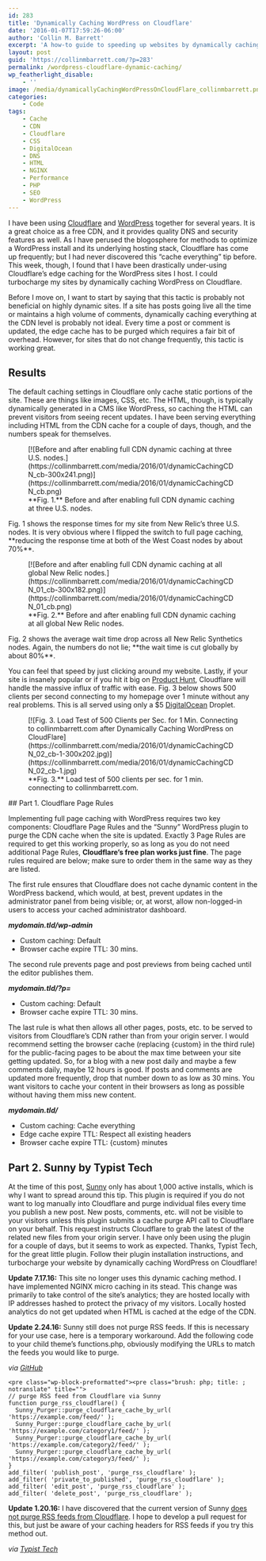 ```yaml
---
id: 283
title: 'Dynamically Caching WordPress on Cloudflare'
date: '2016-01-07T17:59:26-06:00'
author: 'Collin M. Barrett'
excerpt: 'A how-to guide to speeding up websites by dynamically caching WordPress on Cloudflare including traditionally non-static content like HTML.'
layout: post
guid: 'https://collinmbarrett.com/?p=283'
permalink: /wordpress-cloudflare-dynamic-caching/
wp_featherlight_disable:
    - ''
image: /media/dynamicallyCachingWordPressOnCloudFlare_collinmbarrett.png
categories:
    - Code
tags:
    - Cache
    - CDN
    - Cloudflare
    - CSS
    - DigitalOcean
    - DNS
    - HTML
    - NGINX
    - Performance
    - PHP
    - SEO
    - WordPress
---
```


I have been using [Cloudflare](https://www.cloudflare.com) and [WordPress](https://wordpress.org/) together for several years. It is a great choice as a free CDN, and it provides quality DNS and security features as well. As I have perused the blogosphere for methods to optimize a WordPress install and its underlying hosting stack, Cloudflare has come up frequently; but I had never discovered this “cache everything” tip before. This week, though, I found that I have been drastically under-using Cloudflare’s edge caching for the WordPress sites I host. I could turbocharge my sites by dynamically caching WordPress on Cloudflare.

Before I move on, I want to start by saying that this tactic is probably not beneficial on highly dynamic sites. If a site has posts going live all the time or maintains a high volume of comments, dynamically caching everything at the CDN level is probably not ideal. Every time a post or comment is updated, the edge cache has to be purged which requires a fair bit of overhead. However, for sites that do not change frequently, this tactic is working great.

## Results

The default caching settings in Cloudflare only cache static portions of the site. These are things like images, CSS, etc. The HTML, though, is typically dynamically generated in a CMS like WordPress, so caching the HTML can prevent visitors from seeing recent updates. I have been serving everything including HTML from the CDN cache for a couple of days, though, and the numbers speak for themselves.

<div class="wp-block-image"><figure class="aligncenter">[![Before and after enabling full CDN dynamic caching at three U.S. nodes.](https://collinmbarrett.com/media/2016/01/dynamicCachingCDN_cb-300x241.png)](https://collinmbarrett.com/media/2016/01/dynamicCachingCDN_cb.png)<figcaption>**Fig. 1.** Before and after enabling full CDN dynamic caching at three U.S. nodes.</figcaption></figure></div>Fig. 1 shows the response times for my site from New Relic’s three U.S. nodes. It is very obvious where I flipped the switch to full page caching, **reducing the response time at both of the West Coast nodes by about 70%**.

<div class="wp-block-image"><figure class="aligncenter">[![Before and after enabling full CDN dynamic caching at all global New Relic nodes.](https://collinmbarrett.com/media/2016/01/dynamicCachingCDN_01_cb-300x182.png)](https://collinmbarrett.com/media/2016/01/dynamicCachingCDN_01_cb.png)<figcaption>**Fig. 2.** Before and after enabling full CDN dynamic caching at all global New Relic nodes.</figcaption></figure></div>Fig. 2 shows the average wait time drop across all New Relic Synthetics nodes. Again, the numbers do not lie; **the wait time is cut globally by about 80%**.

You can feel that speed by just clicking around my website. Lastly, if your site is insanely popular or if you hit it big on [Product Hunt](https://www.producthunt.com "Product Hunt"), Cloudflare will handle the massive influx of traffic with ease. Fig. 3 below shows 500 clients per second connecting to my homepage over 1 minute without any real problems. This is all served using only a $5 [DigitalOcean](https://www.digitalocean.com/) Droplet.

<div class="wp-block-image"><figure class="alignright">[![Fig. 3. Load Test of 500 Clients per Sec. for 1 Min. Connecting to collinmbarrett.com after Dynamically Caching WordPress on CloudFlare](https://collinmbarrett.com/media/2016/01/dynamicCachingCDN_02_cb-1-300x202.jpg)](https://collinmbarrett.com/media/2016/01/dynamicCachingCDN_02_cb-1.jpg)<figcaption>**Fig. 3.** Load test of 500 clients per sec. for 1 min. connecting to collinmbarrett.com.</figcaption></figure></div>## Part 1. Cloudflare Page Rules

Implementing full page caching with WordPress requires two key components: Cloudflare Page Rules and the “Sunny” WordPress plugin to purge the CDN cache when the site is updated. Exactly 3 Page Rules are required to get this working properly, so as long as you do not need additional Page Rules, **Cloudflare’s free plan works just fine**. The page rules required are below; make sure to order them in the same way as they are listed.

The first rule ensures that Cloudflare does not cache dynamic content in the WordPress backend, which would, at best, prevent updates in the administrator panel from being visible; or, at worst, allow non-logged-in users to access your cached administrator dashboard.

***mydomain.tld/wp-admin***

- Custom caching: Default
- Browser cache expire TTL: 30 mins.

The second rule prevents page and post previews from being cached until the editor publishes them.

***mydomain.tld/?p=***

- Custom caching: Default
- Browser cache expire TTL: 30 mins.

The last rule is what then allows all other pages, posts, etc. to be served to visitors from Cloudflare’s CDN rather than from your origin server. I would recommend setting the browser cache (replacing {custom} in the third rule) for the public-facing pages to be about the max time between your site getting updated. So, for a blog with a new post daily and maybe a few comments daily, maybe 12 hours is good. If posts and comments are updated more frequently, drop that number down to as low as 30 mins. You want visitors to cache your content in their browsers as long as possible without having them miss new content.

***mydomain.tld/***

- Custom caching: Cache everything
- Edge cache expire TTL: Respect all existing headers
- Browser cache expire TTL: {custom} minutes

## Part 2. Sunny by Typist Tech

At the time of this post, [Sunny](https://wordpress.org/plugins/sunny/) only has about 1,000 active installs, which is why I want to spread around this tip. This plugin is required if you do not want to log manually into Cloudflare and purge individual files every time you publish a new post. New posts, comments, etc. will not be visible to your visitors unless this plugin submits a cache purge API call to Cloudflare on your behalf. This request instructs Cloudflare to grab the latest of the related new files from your origin server. I have only been using the plugin for a couple of days, but it seems to work as expected. Thanks, Typist Tech, for the great little plugin. Follow their plugin installation instructions, and turbocharge your website by dynamically caching WordPress on Cloudflare!

**Update 7.17.16:** This site no longer uses this dynamic caching method. I have implemented NGINX micro caching in its stead. This change was primarily to take control of the site’s analytics; they are hosted locally with IP addresses hashed to protect the privacy of my visitors. Locally hosted analytics do not get updated when HTML is cached at the edge of the CDN.

**Update 2.24.16:** Sunny still does not purge RSS feeds. If this is necessary for your use case, here is a temporary workaround. Add the following code to your child theme’s functions.php, obviously modifying the URLs to match the feeds you would like to purge.

*via [GitHub](https://github.com/TypistTech/sunny/issues/2 "Purge RSS Feeds - Sunny")*

```
<pre class="wp-block-preformatted"><pre class="brush: php; title: ; notranslate" title="">
// purge RSS feed from Cloudflare via Sunny
function purge_rss_cloudflare() {
  Sunny_Purger::purge_cloudflare_cache_by_url( 'https://example.com/feed/' );
  Sunny_Purger::purge_cloudflare_cache_by_url( 'https://example.com/category1/feed/' );
  Sunny_Purger::purge_cloudflare_cache_by_url( 'https://example.com/category2/feed/' );
  Sunny_Purger::purge_cloudflare_cache_by_url( 'https://example.com/category3/feed/' );
}
add_filter( 'publish_post', 'purge_rss_cloudflare' );
add_filter( 'private_to_published', 'purge_rss_cloudflare' );
add_filter( 'edit_post', 'purge_rss_cloudflare' );
add_filter( 'delete_post', 'purge_rss_cloudflare' );
```

**Update 1.20.16:** I have discovered that the current version of Sunny [does not purge RSS feeds from Cloudflare](https://github.com/TypistTech/sunny/issues/2#issuecomment-173085571 "GitHub Issues"). I hope to develop a pull request for this, but just be aware of your caching headers for RSS feeds if you try this method out.

*via [Typist Tech](https://typist.tech/)*